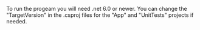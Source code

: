 To run the progeam you will need .net 6.0 or newer. You can change the "TargetVersion" in the .csproj files for the "App" and "UnitTests" projects if needed. 
